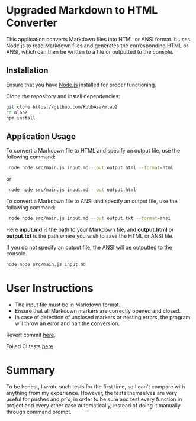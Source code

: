 # Upgraded Markdown to HTML Converter

This application converts Markdown files into HTML or ANSI format. It uses Node.js to read Markdown files and generates
the corresponding HTML or ANSI, which can then be written to a file or outputted to the console.

## Installation

Ensure that you have [Node.js](https://nodejs.org/) installed for proper functioning.

Clone the repository and install dependencies:
```bash
git clone https://github.com/KobbAsa/mlab2
cd mlab2
npm install
```

## Application Usage
To convert a Markdown file to HTML and specify an output file, use the following command:

```bash
 node node src/main.js input.md --out output.html --format=html
```

or

```bash
 node node src/main.js input.md --out output.html
```

To convert a Markdown file to ANSI and specify an output file, use the following command:

```bash
 node node src/main.js input.md --out output.txt --format=ansi
```

Here **input.md** is the path to your Markdown file, and **output.html** or **output.txt** is the path where you wish to save the HTML or ANSI file.

If you do not specify an output file, the ANSI will be outputted to the console.

```bash
node node src/main.js input.md
```

# User Instructions
* The input file must be in Markdown format.
* Ensure that all Markdown markers are correctly opened and closed.
* In case of detection of unclosed markers or nesting errors, the program will throw an error and halt the conversion.

Revert commit [here](https://github.com/KobbAsa/mlab2/commit/37b72be212b1b0338ff04cca2f26695eefe3fd0d).

Failed CI tests [here](https://github.com/KobbAsa/mlab2/commit/f1d45f9186a5b958a6756159bec60a289f5edbcb)

# Summary
To be honest, I wrote such tests for the first time, so I can't compare with anything from my experience.
However, the tests themselves are very useful for pushes and pr`s, in order to be sure and test every function in project and 
every other case automatically, instead of doing it manually through command prompt.